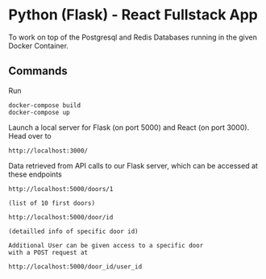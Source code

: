 # Python (Flask) - React Fullstack App
To work on top of the Postgresql and Redis Databases
running in the given Docker Container.

## Commands
 
Run

    docker-compose build
    docker-compose up

Launch a local server for Flask (on port 5000)
and React (on port 3000). Head over to

    http://localhost:3000/ 

Data retrieved from API calls
to our Flask server, which can be accessed at these endpoints

    http://localhost:5000/doors/1

    (list of 10 first doors)

    http://localhost:5000/door/id

    (detailled info of specific door id)

    Additional User can be given access to a specific door
    with a POST request at

    http://localhost:5000/door_id/user_id